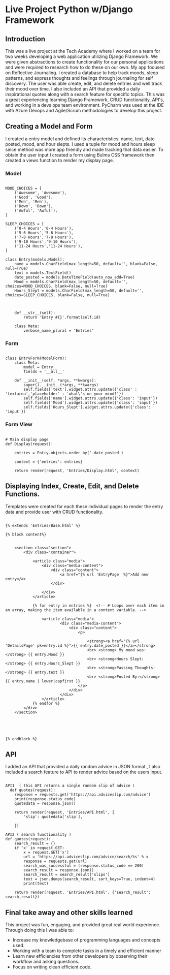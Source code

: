 # Live Project Python w/Django Framework

## Introduction

This was a live project at the Tech Academy where I worked on a team for two weeks developing a web application utilizing Django Framework. We were given abstractions to create functionality
for our personal applications and were required to research how to do these on our own. My app focused on Reflective Journaling. I created a database
to help track moods, sleep patterns, and express thoughts and feelings through journaling for self discovery. The user was able create, edit, and delete entries and well track their mood over time.
 I also included an API that provided a daily inspirational quotes along with a search feature for specific topics. This was a great experiencing learning Django Framework, CRUD functionality, 
API's, and working in a devs ops team environment. PyCharm was used at the IDE with Azure Devops and Agile/Scrum methodologies to develop this project.

## Creating a Model and Form

I created a entry model and defined its characteristics: name, text, date posted, mood, and hour slepts. I used a tuple for mood and hours sleep since method was more app
friendly and made tracking that data easier. To obtain the user input I created a form using Bulma CSS framework then created a views function to render my display page.

<h3>Model</h3>

```

MOOD_CHOICES = [
    ('Awesome', 'Awesome'),
    ('Good', 'Good'),
    ('Meh', 'Meh'),
    ('Down', 'Down'),
    ('Awful', 'Awful'),
]

SLEEP_CHOICES = [
    ('0-4 Hours','0-4 Hours'),
    ('5-6 Hours','5-6 Hours'),
    ('7-8 Hours','7-8 Hours'),
    ('9-10 Hours','9-10 Hours'),
    ('11-24 Hours','11-24 Hours'),
]

class Entry(models.Model):
    name = models.CharField(max_length=50, default='', blank=False, null=True)
    text = models.TextField()
    date_posted = models.DateTimeField(auto_now_add=True)
    Mood = models.CharField(max_length=50, default='', choices=MOOD_CHOICES, blank=False, null=True)
    Hours_Slept = models.CharField(max_length=50, default='', choices=SLEEP_CHOICES, blank=False, null=True)



    def __str__(self):
        return 'Entry #{}'.format(self.id)

    class Meta:
        verbose_name_plural = 'Entries'

```

<h3>Form</h3> 

```

class EntryForm(ModelForm):
    class Meta:
        model = Entry
        fields = '__all__'

    def __init__(self, *args, **kwargs):
        super().__init__(*args, **kwargs)
        self.fields['text'].widget.attrs.update({'class' : 'textarea','placeholder' : 'what\'s on your mind?'})
        self.fields['name'].widget.attrs.update({'class': 'input'})
        self.fields['Mood'].widget.attrs.update({'class': 'input'})
        self.fields['Hours_Slept'].widget.attrs.update({'class': 'input'})

```

<h3>Form View</h3> 

```

# Main display page
def Display(request):

    entries = Entry.objects.order_by('-date_posted')

    context = {'entries': entries}

    return render(request, 'Entries/Display.html', context)

```

## Displaying Index, Create, Edit, and Delete Functions.

Templates were created for each these individual pages to render the entry data and provide user with CRUD functionality.


```

{% extends 'Entries/Base.html' %}

{% block content%}


    <section class="section">
        <div class="container">

            <article class="media">
                <div class="media-content">
                    <div class="content">
                        <a href="{% url 'EntryPage' %}">Add new entry</a>
                    </div>

                </div>
            </article>

            {% for entry in entries %}  <!-- # Loops over each item in an array, making the item available in a context variable. -->

                <article class="media">
                        <div class="media-content">
                            <div class="content">
                                <p>

                                    <strong><a href="{% url 'DetailsPage' pk=entry.id %}">{{ entry.date_posted }}</a></strong>
                                    <br> <strong> My mood was: </strong> {{ entry.Mood }}
                                    <br> <strong>Hours Slept: </strong> {{ entry.Hours_Slept }}
                                    <br> <strong>Passing Thoughts: </strong> {{ entry.text }}
                                    <br> <strong>Posted By:</strong> {{ entry.name | lower|capfirst }}
                                </p>
                            </div>
                        </div>
                </article>
            {% endfor %}
        </div>
    </section>





{% endblock %}

```

## API

I added an API that provided a daily random advice in JSON format ,  I also included a search feature to API to render advice based on the users input.

```

API1  ( this API returns a single random slip of advice )
  def quotes(request):
    response = requests.get('https://api.adviceslip.com/advice')
    print(response.status_code)
    quotedata = response.json()

    return render(request, 'Entries/API.html', {
        'slip': quotedata['slip'],

    })

API2 ( search functionality )
def quotes(request):
    search_result = {}
    if 'x' in request.GET:
        x = request.GET['x']
        url = 'https://api.adviceslip.com/advice/search/%s' % x
        response = requests.get(url)
        search_was_successful = (response.status_code == 200)
        search_result = response.json()
        search_result = search_result['slips']
        text = json.dumps(search_result, sort_keys=True, indent=4)
        print(text)  

    return render(request, 'Entries/API.html', {'search_result': search_result})

```


## Final take away and other skills learned

This project was fun, engaging, and provided great real world experience. Through doing this I was able to: 
* Increase my knowledgebase of programming languages and concepts used.
* Working with a team to complete tasks in a timely and efficient manner
* Learn new efficiencies from other developers by observing their workflow and asking questions.
* Focus on writing clean efficient code.




